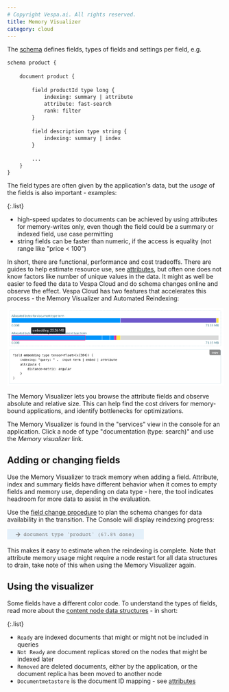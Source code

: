 ```yaml
---
# Copyright Vespa.ai. All rights reserved.
title: Memory Visualizer
category: cloud
---
```


The [schema](https://docs.vespa.ai/en/schemas.html) defines fields, types of fields and settings per field, e.g.

```
schema product {

    document product {

        field productId type long {
            indexing: summary | attribute
            attribute: fast-search
            rank: filter
        }

        field description type string {
            indexing: summary | index
        }

        ...
    }
}
```

The field types are often given by the application's data, but the _usage_ of the fields is also important - examples:

{:.list}
* high-speed updates to documents can be achieved by using attributes for memory-writes only,
  even though the field could be a summary or indexed field, use case permitting
* string fields can be faster than numeric, if the access is equality (not range like "price < 100")

In short, there are functional, performance and cost tradeoffs.
There are guides to help estimate resource use, see [attributes](https://docs.vespa.ai/en/attributes.html),
but often one does not know factors like number of unique values in the data.
It might as well be easier to feed the data to Vespa Cloud and do schema changes online and observe the effect.
Vespa Cloud has two features that accelerates this process - the Memory Visualizer and Automated Reindexing:

![Memory Visualizer](/assets/img/memory-visualizer-1.png)

The Memory Visualizer lets you browse the attribute fields and observe absolute and relative size.
This can help find the cost drivers for memory-bound applications, and identify bottlenecks for optimizations.

The Memory Visualizer is found in the "services" view in the console for an application.
Click a node of type "documentation (type: search)" and use the _Memory visualizer_ link.



## Adding or changing fields
Use the Memory Visualizer to track memory when adding a field.
Attribute, index and summary fields have different behavior when it comes to empty fields and memory use,
depending on data type - here, the tool indicates headroom for more data to assist in the evaluation.

Use the [field change procedure](https://docs.vespa.ai/en/operations/procedure-change-attribute-index.html)
to plan the schema changes for data availability in the transition.
The Console will display reindexing progress:

![Reindex progress](/assets/img/reindex-progress.png)

This makes it easy to estimate when the reindexing is complete.
Note that attribute memory usage might require a node restart for all data structures to drain,
take note of this when using the Memory Visualizer again.

<!-- ToDo: check with @geirst / link to how to trigger node restart, or just wait for next upgrade -->



## Using the visualizer
Some fields have a different color code.
To understand the types of fields,
read more about the [content node data structures](https://docs.vespa.ai/en/proton.html) - in short:

{:.list}
* `Ready` are indexed documents that might or might not be included in queries
* `Not Ready` are document replicas stored on the nodes that might be indexed later
* `Removed` are deleted documents, either by the application,
  or the document replica has been moved to another node
* `Documentmetastore` is the document ID mapping -
  see [attributes](https://docs.vespa.ai/en/attributes.html#document-meta-store)
